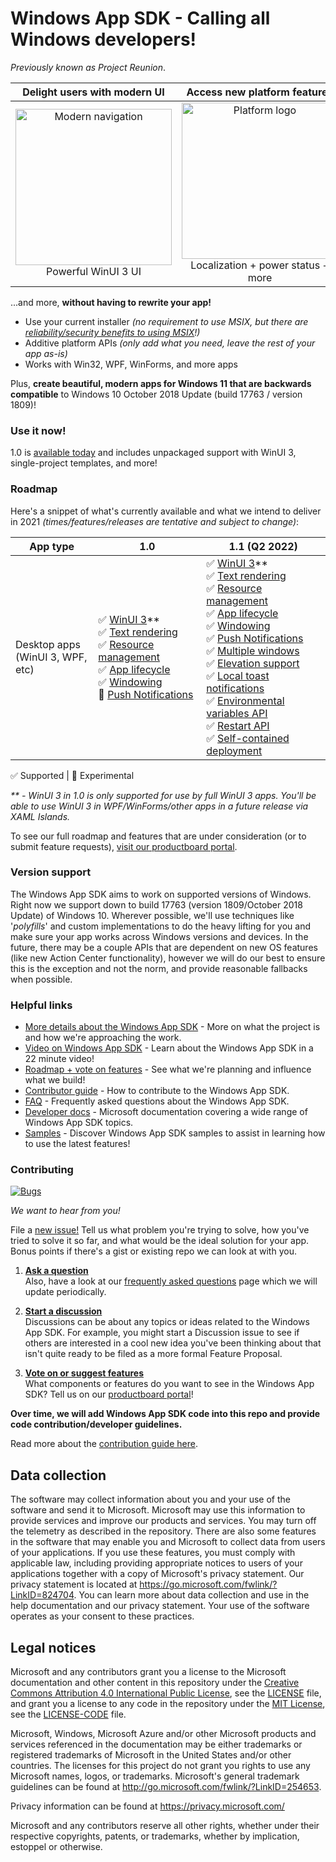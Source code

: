 ﻿# Windows App SDK - Calling all Windows developers!

*Previously known as Project Reunion*.

| Delight users with modern UI | Access new platform features | Backwards compatible |
|:--:|:--:|:--:|
| <img src="https://docs.microsoft.com/media/illustrations/biztalk-get-started-get-started.svg" width=250 alt="Modern navigation"/><br>Powerful WinUI 3 UI | <img src="https://docs.microsoft.com/media/illustrations/biztalk-get-started-scenarios.svg" width=250 alt="Platform logo"/><br>Localization + power status + more<br> | <img src="https://docs.microsoft.com/media/illustrations/biztalk-host-integration-install-configure.svg" width=250 alt="Down-level logo"/><br>Down to Windows 10 1809 |

...and more, **without having to rewrite your app!**

* Use your current installer *(no requirement to use MSIX, but there are [reliability/security benefits to using MSIX](https://docs.microsoft.com/windows/msix/overview#key-features)!)*
* Additive platform APIs *(only add what you need, leave the rest of your app as-is)*
* Works with Win32, WPF, WinForms, and more apps

Plus, **create beautiful, modern apps for Windows 11 that are backwards compatible** to Windows 10 October 2018 Update (build 17763 / version 1809)!


### Use it now!

1.0 is [available today](https://docs.microsoft.com/windows/apps/windows-app-sdk/) and includes unpackaged support with WinUI 3, single-project templates, and more!

### Roadmap

Here's a snippet of what's currently available and what we intend to deliver in 2021 *(times/features/releases are tentative and subject to change)*:

App type |          1.0     |  1.1 (Q2 2022)  |
--        |  ------------------------ |   -----  |
Desktop apps<br>(WinUI 3, WPF, etc) |  ✅ [WinUI 3](https://github.com/microsoft/microsoft-ui-xaml/blob/master/docs/roadmap.md#winui-3)\*\*<br>✅ [Text rendering](https://docs.microsoft.com/windows/apps/windows-app-sdk/dwritecore)<br>✅ [Resource management](https://docs.microsoft.com/windows/apps/windows-app-sdk/mrtcore/mrtcore-overview)<br>✅ [App lifecycle](https://docs.microsoft.com/windows/apps/develop/app-lifecycle-and-system-services)<br>✅ [Windowing](https://docs.microsoft.com/windows/apps/windows-app-sdk/windowing/windowing-overview)<br>🔁 [Push Notifications](https://docs.microsoft.com/windows/apps/windows-app-sdk/notifications/push/)  |  ✅ [WinUI 3](https://github.com/microsoft/microsoft-ui-xaml/blob/master/docs/roadmap.md#winui-3)\*\*<br>✅ [Text rendering](https://docs.microsoft.com/windows/apps/windows-app-sdk/dwritecore)<br>✅ [Resource management](https://docs.microsoft.com/windows/apps/windows-app-sdk/mrtcore/mrtcore-overview)<br>✅ [App lifecycle](https://docs.microsoft.com/windows/apps/develop/app-lifecycle-and-system-services)<br>✅ [Windowing](https://docs.microsoft.com/windows/apps/windows-app-sdk/windowing/windowing-overview)<br>✅ [Push Notifications](https://docs.microsoft.com/windows/apps/windows-app-sdk/notifications/push/)  <br>✅ [Multiple windows](https://portal.productboard.com/winappsdk/1-windows-app-sdk/c/35-multiple-window-support)<br> ✅ [Elevation support](https://portal.productboard.com/winappsdk/1-windows-app-sdk/c/37-elevated-admin-support)<br>  ✅ [Local toast notifications](https://portal.productboard.com/winappsdk/1-windows-app-sdk/c/15-local-toast-notifications)<br> ✅ [Environmental variables API](https://portal.productboard.com/winappsdk/1-windows-app-sdk/c/47-environment-variables-api)<br> ✅ [Restart API](https://portal.productboard.com/winappsdk/1-windows-app-sdk/c/54-restart-for-all-desktop-apps)<br> ✅ [Self-contained deployment](https://portal.productboard.com/winappsdk/1-windows-app-sdk/c/42-self-contained-xcopy-deployment-support)<br> |

✅ Supported | 🔁 Experimental

*\*\* - WinUI 3 in 1.0 is only supported for use by full WinUI 3 apps. You'll be able to use WinUI 3 in WPF/WinForms/other apps in a future release via XAML Islands.*

To see our full roadmap and features that are under consideration (or to submit feature requests), [visit our productboard portal](https://portal.productboard.com/winappsdk/1-windows-app-sdk).



### Version support

The Windows App SDK aims to work on supported versions of Windows.
Right now we support down to build 17763 (version 1809/October 2018 Update) of Windows 10.
Wherever possible, we'll use techniques like '_polyfills_'
and custom implementations to do the
heavy lifting for you and make sure your app works across Windows versions and devices.
In the future, there may be a couple APIs that are dependent on new OS features
(like new Action Center functionality),
however we will do our best to ensure
this is the exception and not the norm, and provide reasonable fallbacks when possible.


### Helpful links

* [More details about the Windows App SDK](https://github.com/microsoft/WindowsAppSDK/blob/master/docs/README.md) -
More on what the project is and how we're approaching the work.
* [Video on Windows App SDK](https://techcommunity.microsoft.com/t5/video-hub/enterprise-development-futures-project-reunion/m-p/2177278) - Learn about the Windows App SDK in a 22 minute video!
* [Roadmap + vote on features](https://portal.productboard.com/winappsdk/1-windows-app-sdk) - See what we're planning and influence what we build!
* [Contributor guide](docs/contributor-guide.md) - How to contribute to the Windows App SDK.
* [FAQ](docs/faq.md) - Frequently asked questions about the Windows App SDK.
* [Developer docs](https://aka.ms/windowsappsdkdocs) - Microsoft documentation covering a wide range of Windows App SDK topics.
* [Samples](https://github.com/microsoft/WindowsAppSDK-Samples) - Discover Windows App SDK samples to assist in learning how to use the latest features!

### Contributing

[![Bugs](https://img.shields.io/github/issues/microsoft/windowsappsdk/bug)](https://github.com/microsoft/WindowsAppSDK/issues?q=is%3Aissue+is%3Aopen+label%3Abug)

_We want to hear from you!_

File a [new issue!](https://github.com/microsoft/WindowsAppSDK/issues/new/choose) Tell us what problem you're
trying to solve, how you've tried to solve it so far, and what would be the ideal solution for your app. Bonus
points if there's a gist or existing repo we can look at with you.


1. **[Ask a question](https://github.com/microsoft/WindowsAppSDK/discussions/categories/q-a)**<br>
    Also, have a look at our [frequently asked questions](docs/faq.md) page which we will update periodically.

2. **[Start a discussion](https://github.com/microsoft/WindowsAppSDK/discussions)**<br>
   Discussions can be about any topics or ideas related to the Windows App SDK. For example,
   you might start a Discussion issue to see if others are interested in a cool new idea
   you've been thinking about that isn't quite ready to be filed as a more formal Feature Proposal.

3. **[Vote on or suggest features](https://portal.productboard.com/winappsdk/1-windows-app-sdk)**<br>
   What components or features do you want to see in the Windows App SDK? Tell us on our [productboard portal](https://portal.productboard.com/winappsdk/1-windows-app-sdk)!

**Over time, we will add Windows App SDK code into this repo and provide code contribution/developer guidelines.**

Read more about the [contribution guide here](docs/contributor-guide.md).

## Data collection

The software may collect information about you and your use of the software and send it
to Microsoft. Microsoft may use this information to provide services and improve our
products and services. You may turn off the telemetry as described in the repository.
There are also some features in the software that may enable you and Microsoft to collect
data from users of your applications. If you use these features, you must comply with
applicable law, including providing appropriate notices to users of your applications
together with a copy of Microsoft's privacy statement. Our privacy statement is located
at https://go.microsoft.com/fwlink/?LinkID=824704. You can learn more about data collection
and use in the help documentation and our privacy statement. Your use of the software
operates as your consent to these practices.

## Legal notices

Microsoft and any contributors grant you a license to the Microsoft documentation and other content
in this repository under the [Creative Commons Attribution 4.0 International Public License](https://creativecommons.org/licenses/by/4.0/legalcode),
see the [LICENSE](LICENSE) file, and grant you a license to any code in the repository under the [MIT License](https://opensource.org/licenses/MIT), see the
[LICENSE-CODE](LICENSE-CODE) file.

Microsoft, Windows, Microsoft Azure and/or other Microsoft products and services referenced in the documentation
may be either trademarks or registered trademarks of Microsoft in the United States and/or other countries.
The licenses for this project do not grant you rights to use any Microsoft names, logos, or trademarks.
Microsoft's general trademark guidelines can be found at http://go.microsoft.com/fwlink/?LinkID=254653.

Privacy information can be found at https://privacy.microsoft.com/

Microsoft and any contributors reserve all other rights, whether under their respective copyrights, patents,
or trademarks, whether by implication, estoppel or otherwise.
